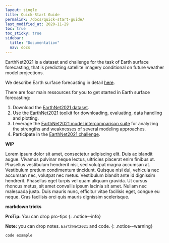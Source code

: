 ```yaml
---
layout: single
title: Quick-Start Guide
permalink: /docs/quick-start-guide/
last_modified_at: 2020-11-29
toc: true
toc_sticky: true
sidebar:
  title: "Documentation"
  nav: docs
---
```


EarthNet2021 is a dataset and challenge for the task of Earth surface forecasting, that is predicting satellite imagery conditional on future weather model projections.

We describe Earth surface forecasting in detail [here](/docs/ch-task/).

There are four main ressources for you to get started in Earth surface forecasting:
  1. Download the [EarthNet2021 dataset](/docs/ds-download/).
  2. Use the [EarthNet2021 toolkit](/docs/tk-overview/) for downloading, evaluating, data handling and plotting.
  3. Leverage the [EarthNet2021 model intercomparison suite](/docs/mis-installation/) for analyzing the strengths and weaknesses of several modeling approaches.
  4. Participate in the [EarthNet2021 challenge](/docs/ch-rules/).






**WIP**

Lorem ipsum dolor sit amet, consectetur adipiscing elit. Duis ac blandit augue. Vivamus pulvinar neque lectus, ultricies placerat enim finibus ut. Phasellus vestibulum hendrerit nisi, sed volutpat magna accumsan at. Vestibulum pretium condimentum tincidunt. Quisque nisi dui, vehicula nec accumsan nec, volutpat nec metus. Vestibulum blandit ante id dignissim hendrerit. Phasellus eget turpis vel quam aliquam gravida. Ut cursus rhoncus metus, sit amet convallis ipsum lacinia sit amet. Nullam nec malesuada justo. Duis mauris nunc, efficitur vitae facilisis eget, congue eu neque. Cras facilisis orci quis mauris dignissim scelerisque.

**markdown tricks**

[^structure]: See [**Structure** page]({{ "/docs/structure/" | relative_url }}) to link to subsections of the guide on text.

**ProTip:** You can drop pro-tips
{: .notice--info}

**Note:** you can drop notes.  `EarthNet2021` and code.
{: .notice--warning}

```
code example
```
